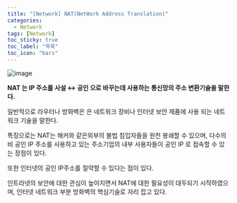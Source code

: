 ```yaml
---
title: "[Network] NAT(NetWork Address Translation)"
categories:
  - Network
tags: [Network]
toc_sticky: true
toc_label: "목록"
toc_icon: "bars"
---
```


![image](https://github.com/solfany/solfany.github.io/assets/123814718/7c8cf453-d004-44a1-87c0-87a37bb9b5bf)

**NAT 는 IP 주소를 사설 ↔ 공인 으로 바꾸는데 사용하는 통신망의 주소 변환기술을 말한다.**

일반적으로 라우터나 방화벽은 은 네트워크 장비나 인터넷 보안 제품에 사용 되는 네트워크 기술을 말한다.

특징으로는 NAT는 해커와 같은외부의 불법 침입자들을 원천 봉쇄할 수 있으며, 다수의 비 공인 IP 주소를 사용하고 있는 주소기업의 내부 사용자들이 공인 IP 로 접속할 수 있는 장점이 있다.

또한 인터넷의 공인 IP주소를 절약할 수 있다는 점이 있다.

인트라넷의 보안에 대한 관심이 높아지면서 NAT에 대한 필요성이 대두되기 시작하였으며, 인터넷 네트워크 부분 방화벽의 핵심기술로 자리 잡고 있다.
